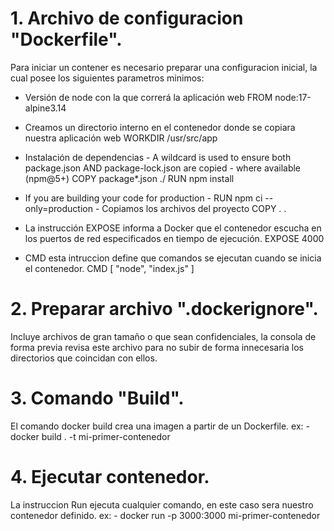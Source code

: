 # 1. Archivo de configuracion "Dockerfile".

Para iniciar un contener es necesario preparar una configuracion inicial, la cual posee los siguientes parametros minimos:

- Versión de node con la que correrá la aplicación web
  FROM node:17-alpine3.14
- Creamos un directorio interno en el contenedor donde se copiara nuestra aplicación web
  WORKDIR /usr/src/app

- Instalación de dependencias - A wildcard is used to ensure both package.json AND package-lock.json are copied - where available (npm@5+)
  COPY package\*.json ./
  RUN npm install

- If you are building your code for production - RUN npm ci --only=production - Copiamos los archivos del proyecto
  COPY . .

- La instrucción EXPOSE informa a Docker que el contenedor escucha en los puertos de red especificados en tiempo de ejecución.
  EXPOSE 4000

- CMD esta intruccion define que comandos se ejecutan cuando se inicia el contenedor.
  CMD [ "node", "index.js" ]

# 2. Preparar archivo ".dockerignore".

Incluye archivos de gran tamaño o que sean confidenciales, la consola de forma previa revisa este archivo para no subir de forma innecesaria los directorios que coincidan con ellos.

# 3. Comando "Build".

El comando docker build crea una imagen a partir de un Dockerfile.
ex: - docker build . -t mi-primer-contenedor

# 4. Ejecutar contenedor.

La instruccion Run ejecuta cualquier comando, en este caso sera nuestro contenedor definido.
ex: - docker run -p 3000:3000 mi-primer-contenedor

